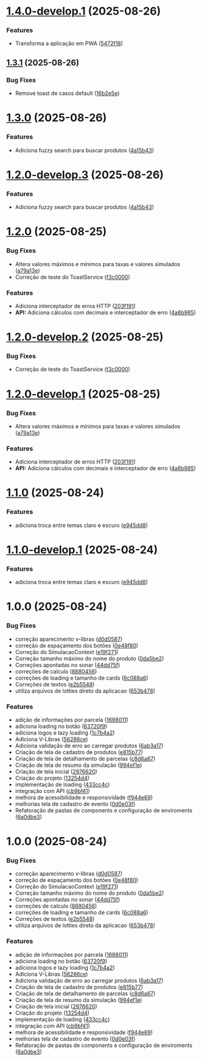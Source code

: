 # [1.4.0-develop.1](https://github.com/Arawns1/Hackathon-Caixa-2025/compare/v1.3.1...v1.4.0-develop.1) (2025-08-26)


### Features

* Transforma a aplicação em PWA ([5472f18](https://github.com/Arawns1/Hackathon-Caixa-2025/commit/5472f181376145e4fa510cc3679cd36d7b5d8445))

## [1.3.1](https://github.com/Arawns1/Hackathon-Caixa-2025/compare/v1.3.0...v1.3.1) (2025-08-26)


### Bug Fixes

* Remove toast de casos default ([16b2e5e](https://github.com/Arawns1/Hackathon-Caixa-2025/commit/16b2e5e7695c5b21336b98c594d3981d2be4cdad))

# [1.3.0](https://github.com/Arawns1/Hackathon-Caixa-2025/compare/v1.2.0...v1.3.0) (2025-08-26)


### Features

* Adiciona fuzzy search para buscar produtos ([4a15b43](https://github.com/Arawns1/Hackathon-Caixa-2025/commit/4a15b4347c62f518a195c17df657842b197406d5))

# [1.2.0-develop.3](https://github.com/Arawns1/Hackathon-Caixa-2025/compare/v1.2.0-develop.2...v1.2.0-develop.3) (2025-08-26)

### Features

- Adiciona fuzzy search para buscar produtos ([4a15b43](https://github.com/Arawns1/Hackathon-Caixa-2025/commit/4a15b4347c62f518a195c17df657842b197406d5))

# [1.2.0](https://github.com/Arawns1/Hackathon-Caixa-2025/compare/v1.1.0...v1.2.0) (2025-08-25)

### Bug Fixes

- Altera valores máximos e mínimos para taxas e valores simulados ([a79a13e](https://github.com/Arawns1/Hackathon-Caixa-2025/commit/a79a13e05ea9fcdd50a327ed40b7f192837fe136))
- Correção de teste do ToastService ([f3c0000](https://github.com/Arawns1/Hackathon-Caixa-2025/commit/f3c00001af4f623321742b82f4d771938a7440ce))

### Features

- Adiciona interceptador de erros HTTP ([203f191](https://github.com/Arawns1/Hackathon-Caixa-2025/commit/203f191d3b1f3c37264dbd51ad1215405754bf03))
- **API:** Adiciona cálculos com decimais e interceptador de erro ([4a8b985](https://github.com/Arawns1/Hackathon-Caixa-2025/commit/4a8b985317d783ab4f275ea36d96c191332b8013))

# [1.2.0-develop.2](https://github.com/Arawns1/Hackathon-Caixa-2025/compare/v1.2.0-develop.1...v1.2.0-develop.2) (2025-08-25)

### Bug Fixes

- Correção de teste do ToastService ([f3c0000](https://github.com/Arawns1/Hackathon-Caixa-2025/commit/f3c00001af4f623321742b82f4d771938a7440ce))

# [1.2.0-develop.1](https://github.com/Arawns1/Hackathon-Caixa-2025/compare/v1.1.0...v1.2.0-develop.1) (2025-08-25)

### Bug Fixes

- Altera valores máximos e mínimos para taxas e valores simulados ([a79a13e](https://github.com/Arawns1/Hackathon-Caixa-2025/commit/a79a13e05ea9fcdd50a327ed40b7f192837fe136))

### Features

- Adiciona interceptador de erros HTTP ([203f191](https://github.com/Arawns1/Hackathon-Caixa-2025/commit/203f191d3b1f3c37264dbd51ad1215405754bf03))
- **API:** Adiciona cálculos com decimais e interceptador de erro ([4a8b985](https://github.com/Arawns1/Hackathon-Caixa-2025/commit/4a8b985317d783ab4f275ea36d96c191332b8013))

# [1.1.0](https://github.com/Arawns1/Hackathon-Caixa-2025/compare/v1.0.0...v1.1.0) (2025-08-24)

### Features

- adiciona troca entre temas claro e escuro ([e945dd8](https://github.com/Arawns1/Hackathon-Caixa-2025/commit/e945dd8b2ed9e58ad1cf5b6c1730f197c823ec9d))

# [1.1.0-develop.1](https://github.com/Arawns1/Hackathon-Caixa-2025/compare/v1.0.0...v1.1.0-develop.1) (2025-08-24)

### Features

- adiciona troca entre temas claro e escuro ([e945dd8](https://github.com/Arawns1/Hackathon-Caixa-2025/commit/e945dd8b2ed9e58ad1cf5b6c1730f197c823ec9d))

# 1.0.0 (2025-08-24)

### Bug Fixes

- correção aparecimento v-libras ([d0d0587](https://github.com/Arawns1/Hackathon-Caixa-2025/commit/d0d05874b5272636584e2619a886fdc892399129))
- correção de espaçamento dos botões ([0e48f80](https://github.com/Arawns1/Hackathon-Caixa-2025/commit/0e48f80ef2e1efeca9e5593722fe214d4c8ce2e3))
- Correção do SimulacaoContext ([e19f271](https://github.com/Arawns1/Hackathon-Caixa-2025/commit/e19f27108d15c2964f758d02928a5b994a82eabb))
- Correção tamanho máximo do nome do produto ([0da5be2](https://github.com/Arawns1/Hackathon-Caixa-2025/commit/0da5be22aa81394f3e1e4377c0cd91b44a09d8ac))
- Correções apontadas no sonar ([44dd75f](https://github.com/Arawns1/Hackathon-Caixa-2025/commit/44dd75f76d00020d1d57aa6b010c7db7cdb0e258))
- correções de calculo ([8880456](https://github.com/Arawns1/Hackathon-Caixa-2025/commit/8880456b0a4ad934a7e253925a3ef482c323c483))
- correções de loading e tamanho de cards ([6c088a6](https://github.com/Arawns1/Hackathon-Caixa-2025/commit/6c088a6efc87910ab0d1d630fef8469b3b1c0d8f))
- Correções de textos ([e2b5548](https://github.com/Arawns1/Hackathon-Caixa-2025/commit/e2b5548dbd1f4043d74c33634dd6a88c3df552b6))
- utiliza arquivos de lotties direto da aplicacao ([653b478](https://github.com/Arawns1/Hackathon-Caixa-2025/commit/653b478ff46725b81c57a8204bb66981f7c2600a))

### Features

- adição de informações por parcela ([1698011](https://github.com/Arawns1/Hackathon-Caixa-2025/commit/1698011e5b5e7a9c8bd514d187662104fbe7fa9b))
- adiciona loading no botão ([63720f9](https://github.com/Arawns1/Hackathon-Caixa-2025/commit/63720f957619125e94d3707c1159541a4f366c52))
- adiciona logos e lazy loading ([1c7b4a2](https://github.com/Arawns1/Hackathon-Caixa-2025/commit/1c7b4a2e679a5c22bb6667600c2270c707a26ffc))
- AdIciona V-Libras ([56286ce](https://github.com/Arawns1/Hackathon-Caixa-2025/commit/56286ce873a3c62fdaae1618170f54cb2dd60fba))
- Adiciona validação de erro ao carregar produtos ([6ab3a17](https://github.com/Arawns1/Hackathon-Caixa-2025/commit/6ab3a171ae4b87c049e790543f8840a00522b8db))
- Criação de tela de cadastro de produtos ([e815b77](https://github.com/Arawns1/Hackathon-Caixa-2025/commit/e815b774aaefe1543f4a027675b2b6d997bf3645))
- Criação de tela de detalhamento de parcelas ([c8d6a67](https://github.com/Arawns1/Hackathon-Caixa-2025/commit/c8d6a678306c6f46d50df8295249cc846ebecb07))
- Criação de tela de resumo da simulação ([994ef1e](https://github.com/Arawns1/Hackathon-Caixa-2025/commit/994ef1e9b07090ee1e1e67c6642d0739fbde9852))
- Criação de tela inicial ([2976620](https://github.com/Arawns1/Hackathon-Caixa-2025/commit/29766206e8c2294ec450e7ce9b93b502ac44263f))
- Criação do projeto ([13254d4](https://github.com/Arawns1/Hackathon-Caixa-2025/commit/13254d46b617ca3c6a2e7059b69c4cd5e5621061))
- implementação de loading ([433cc4c](https://github.com/Arawns1/Hackathon-Caixa-2025/commit/433cc4c923bcf4b4dc9696802ddb10d7f0abda1f))
- integração com API ([cb9bf41](https://github.com/Arawns1/Hackathon-Caixa-2025/commit/cb9bf4144210346d00638102c310d3fac50da7e2))
- melhora de acessibilidade e responsividade ([f944e69](https://github.com/Arawns1/Hackathon-Caixa-2025/commit/f944e69cceecea7760bb0d3aa003a3c7f2d74c09))
- melhorias tela de cadastro de evento ([0d0e03f](https://github.com/Arawns1/Hackathon-Caixa-2025/commit/0d0e03f2872fcfaa80a8f268080fd2cc209edec9))
- Refatoração de pastas de components e configuração de enviroments ([6a0dbe3](https://github.com/Arawns1/Hackathon-Caixa-2025/commit/6a0dbe341b2be402d1ccc7185121ed09847f04db))

# 1.0.0 (2025-08-24)

### Bug Fixes

- correção aparecimento v-libras ([d0d0587](https://github.com/Arawns1/Hackathon-Caixa-2025/commit/d0d05874b5272636584e2619a886fdc892399129))
- correção de espaçamento dos botões ([0e48f80](https://github.com/Arawns1/Hackathon-Caixa-2025/commit/0e48f80ef2e1efeca9e5593722fe214d4c8ce2e3))
- Correção do SimulacaoContext ([e19f271](https://github.com/Arawns1/Hackathon-Caixa-2025/commit/e19f27108d15c2964f758d02928a5b994a82eabb))
- Correção tamanho máximo do nome do produto ([0da5be2](https://github.com/Arawns1/Hackathon-Caixa-2025/commit/0da5be22aa81394f3e1e4377c0cd91b44a09d8ac))
- Correções apontadas no sonar ([44dd75f](https://github.com/Arawns1/Hackathon-Caixa-2025/commit/44dd75f76d00020d1d57aa6b010c7db7cdb0e258))
- correções de calculo ([8880456](https://github.com/Arawns1/Hackathon-Caixa-2025/commit/8880456b0a4ad934a7e253925a3ef482c323c483))
- correções de loading e tamanho de cards ([6c088a6](https://github.com/Arawns1/Hackathon-Caixa-2025/commit/6c088a6efc87910ab0d1d630fef8469b3b1c0d8f))
- Correções de textos ([e2b5548](https://github.com/Arawns1/Hackathon-Caixa-2025/commit/e2b5548dbd1f4043d74c33634dd6a88c3df552b6))
- utiliza arquivos de lotties direto da aplicacao ([653b478](https://github.com/Arawns1/Hackathon-Caixa-2025/commit/653b478ff46725b81c57a8204bb66981f7c2600a))

### Features

- adição de informações por parcela ([1698011](https://github.com/Arawns1/Hackathon-Caixa-2025/commit/1698011e5b5e7a9c8bd514d187662104fbe7fa9b))
- adiciona loading no botão ([63720f9](https://github.com/Arawns1/Hackathon-Caixa-2025/commit/63720f957619125e94d3707c1159541a4f366c52))
- adiciona logos e lazy loading ([1c7b4a2](https://github.com/Arawns1/Hackathon-Caixa-2025/commit/1c7b4a2e679a5c22bb6667600c2270c707a26ffc))
- AdIciona V-Libras ([56286ce](https://github.com/Arawns1/Hackathon-Caixa-2025/commit/56286ce873a3c62fdaae1618170f54cb2dd60fba))
- Adiciona validação de erro ao carregar produtos ([6ab3a17](https://github.com/Arawns1/Hackathon-Caixa-2025/commit/6ab3a171ae4b87c049e790543f8840a00522b8db))
- Criação de tela de cadastro de produtos ([e815b77](https://github.com/Arawns1/Hackathon-Caixa-2025/commit/e815b774aaefe1543f4a027675b2b6d997bf3645))
- Criação de tela de detalhamento de parcelas ([c8d6a67](https://github.com/Arawns1/Hackathon-Caixa-2025/commit/c8d6a678306c6f46d50df8295249cc846ebecb07))
- Criação de tela de resumo da simulação ([994ef1e](https://github.com/Arawns1/Hackathon-Caixa-2025/commit/994ef1e9b07090ee1e1e67c6642d0739fbde9852))
- Criação de tela inicial ([2976620](https://github.com/Arawns1/Hackathon-Caixa-2025/commit/29766206e8c2294ec450e7ce9b93b502ac44263f))
- Criação do projeto ([13254d4](https://github.com/Arawns1/Hackathon-Caixa-2025/commit/13254d46b617ca3c6a2e7059b69c4cd5e5621061))
- implementação de loading ([433cc4c](https://github.com/Arawns1/Hackathon-Caixa-2025/commit/433cc4c923bcf4b4dc9696802ddb10d7f0abda1f))
- integração com API ([cb9bf41](https://github.com/Arawns1/Hackathon-Caixa-2025/commit/cb9bf4144210346d00638102c310d3fac50da7e2))
- melhora de acessibilidade e responsividade ([f944e69](https://github.com/Arawns1/Hackathon-Caixa-2025/commit/f944e69cceecea7760bb0d3aa003a3c7f2d74c09))
- melhorias tela de cadastro de evento ([0d0e03f](https://github.com/Arawns1/Hackathon-Caixa-2025/commit/0d0e03f2872fcfaa80a8f268080fd2cc209edec9))
- Refatoração de pastas de components e configuração de enviroments ([6a0dbe3](https://github.com/Arawns1/Hackathon-Caixa-2025/commit/6a0dbe341b2be402d1ccc7185121ed09847f04db))

